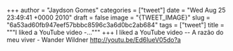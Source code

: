 
+++
author = "Jaydson Gomes"
categories = ["tweet"]
date = "Wed Aug 25 23:49:41 +0000 2010"
draft = false
image = "{TWEET_IMAGE}"
slug = "6a53ad60fb947eef57bbbc8596c3a6d0bc2ab684"
tags = ["tweet"]
title = """I liked a YouTube video -..."""
+++
I liked a YouTube video -- A razão do meu viver - Wander Wildner http://youtu.be/Ed6lueV05do?a
